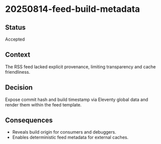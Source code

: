 # 20250814-feed-build-metadata

## Status
Accepted

## Context
The RSS feed lacked explicit provenance, limiting transparency and cache friendliness.

## Decision
Expose commit hash and build timestamp via Eleventy global data and render them within the feed template.

## Consequences
- Reveals build origin for consumers and debuggers.
- Enables deterministic feed metadata for external caches.
